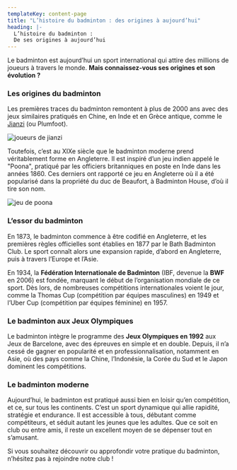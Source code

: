 ```yaml
---
templateKey: content-page
title: "L’histoire du badminton : des origines à aujourd’hui"
heading: |-
  L’histoire du badminton :
  De ses origines à aujourd’hui
---
```

Le badminton est aujourd’hui un sport international qui attire des millions de joueurs à travers le monde. **Mais connaissez-vous ses origines et son évolution ?**

### Les origines du badminton

Les premières traces du badminton remontent à plus de 2000 ans avec des jeux similaires pratiqués en Chine, en Inde et en Grèce antique, comme le [Jianzi](https://fr.wikipedia.org/wiki/Plumfoot) (ou Plumfoot).

![joueurs de jianzi](/assets/jianzi.png)

Toutefois, c’est au XIXe siècle que le badminton moderne prend véritablement forme en Angleterre. Il est inspiré d’un jeu indien appelé le "Poona", pratiqué par les officiers britanniques en poste en Inde dans les années 1860. Ces derniers ont rapporté ce jeu en Angleterre où il a été popularisé dans la propriété du duc de Beaufort, à Badminton House, d’où il tire son nom.

![jeu de poona](/assets/poona.jpg)

### L’essor du badminton

En 1873, le badminton commence à être codifié en Angleterre, et les premières règles officielles sont établies en 1877 par le Bath Badminton Club. Le sport connaît alors une expansion rapide, d’abord en Angleterre, puis à travers l’Europe et l’Asie.

En 1934, la **Fédération Internationale de Badminton** (IBF, devenue la **BWF** en 2006) est fondée, marquant le début de l’organisation mondiale de ce sport. Dès lors, de nombreuses compétitions internationales voient le jour, comme la Thomas Cup (compétition par équipes masculines) en 1949 et l’Uber Cup (compétition par équipes féminine) en 1957.

### Le badminton aux Jeux Olympiques

Le badminton intègre le programme des **Jeux Olympiques en 1992** aux Jeux de Barcelone, avec des épreuves en simple et en double. Depuis, il n’a cessé de gagner en popularité et en professionnalisation, notamment en Asie, où des pays comme la Chine, l’Indonésie, la Corée du Sud et le Japon dominent les compétitions.

### Le badminton moderne

Aujourd’hui, le badminton est pratiqué aussi bien en loisir qu’en compétition, et ce, sur tous les continents. C’est un sport dynamique qui allie rapidité, stratégie et endurance. Il est accessible à tous, débutant comme compétiteurs, et séduit autant les jeunes que les adultes. Que ce soit en club ou entre amis, il reste un excellent moyen de se dépenser tout en s’amusant.

Si vous souhaitez découvrir ou approfondir votre pratique du badminton, n’hésitez pas à rejoindre notre club !